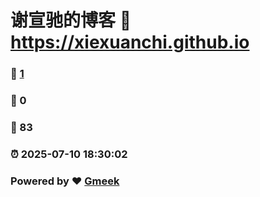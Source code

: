 # 谢宣驰的博客 :link: https://xiexuanchi.github.io 
### :page_facing_up: [1](https://xiexuanchi.github.io/tag.html) 
### :speech_balloon: 0 
### :hibiscus: 83 
### :alarm_clock: 2025-07-10 18:30:02 
### Powered by :heart: [Gmeek](https://github.com/Meekdai/Gmeek)
